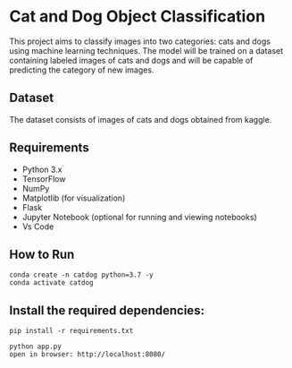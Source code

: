 # Cat and Dog Object Classification

This project aims to classify images into two categories: cats and dogs using machine learning techniques. The model will be trained on a dataset containing labeled images of cats and dogs and will be capable of predicting the category of new images.

## Dataset

The dataset consists of images of cats and dogs obtained from kaggle. 

## Requirements

- Python 3.x
- TensorFlow 
- NumPy
- Matplotlib (for visualization)
- Flask
- Jupyter Notebook (optional for running and viewing notebooks)
- Vs Code


## How to Run

    conda create -n catdog python=3.7 -y
    conda activate catdog

## Install the required dependencies:
    pip install -r requirements.txt

    python app.py
    open in browser: http://localhost:8080/
